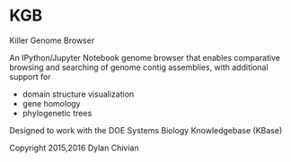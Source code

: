 # KGB
Killer Genome Browser
 
  An IPython/Jupyter Notebook genome browser that enables comparative
  browsing and searching of genome contig assemblies, with additional
  support for

  * domain structure visualization
  * gene homology
  * phylogenetic trees

  Designed to work with the DOE Systems Biology Knowledgebase (KBase)

Copyright 2015,2016 Dylan Chivian
